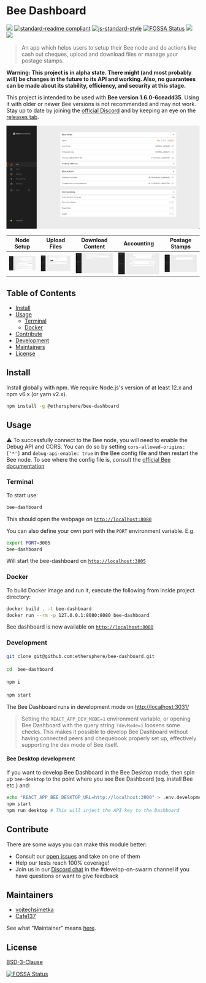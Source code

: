 # Bee Dashboard

[![](https://img.shields.io/badge/made%20by-Swarm-blue.svg?style=flat-square)](https://swarm.ethereum.org/)
[![standard-readme compliant](https://img.shields.io/badge/standard--readme-OK-brightgreen.svg?style=flat-square)](https://github.com/RichardLitt/standard-readme)
[![js-standard-style](https://img.shields.io/badge/code%20style-standard-brightgreen.svg?style=flat-square)](https://github.com/feross/standard)
[![FOSSA Status](https://app.fossa.com/api/projects/git%2Bgithub.com%2Fethersphere%2Fbee-dashboard.svg?type=shield)](https://app.fossa.com/projects/git%2Bgithub.com%2Fethersphere%2Fbee-dashboard?ref=badge_shield)
![](https://img.shields.io/badge/npm-%3E%3D6.9.0-orange.svg?style=flat-square)
![](https://img.shields.io/badge/Node.js-%3E%3D14.0.0-orange.svg?style=flat-square)

> An app which helps users to setup their Bee node and do actions like cash out cheques, upload and download files or
> manage your postage stamps.

**Warning: This project is in alpha state. There might (and most probably will) be changes in the future to its API and
working. Also, no guarantees can be made about its stability, efficiency, and security at this stage.**

This project is intended to be used with **Bee version <!-- SUPPORTED_BEE_START -->1.6.0-6ceadd35<!-- SUPPORTED_BEE_END -->**.
Using it with older or newer Bee versions is not recommended and may not work. Stay up to date by joining the
[official Discord](https://discord.gg/GU22h2utj6) and by keeping an eye on the
[releases tab](https://github.com/ethersphere/bee-dashboard/releases).

![Status page](/ui_samples/info.png)

| Node Setup                           | Upload Files                           | Download Content                           | Accounting                                | Postage Stamps                           |
| ------------------------------------ | -------------------------------------- | ------------------------------------------ | ----------------------------------------- | ---------------------------------------- |
| ![Setup](/ui_samples/node_setup.png) | ![Upload](/ui_samples/file_upload.png) | ![Download](/ui_samples/file_download.png) | ![Accounting](/ui_samples/accounting.png) | ![Peers](/ui_samples/postage_stamps.png) |

## Table of Contents

- [Install](#install)
- [Usage](#usage)
  - [Terminal](#terminal)
  - [Docker](#docker)
- [Contribute](#contribute)
- [Development](#development)
- [Maintainers](#maintainers)
- [License](#license)

## Install

Install globally with npm. We require Node.js's version of at least 12.x and npm v6.x (or yarn v2.x).

```sh
npm install -g @ethersphere/bee-dashboard
```

## Usage

:warning: To successfully connect to the Bee node, you will need to enable the Debug API and CORS. You can do so by
setting `cors-allowed-origins: ['*']` and `debug-api-enable: true` in the Bee config file and then restart the Bee node.
To see where the config file is, consult the
[official Bee documentation](https://docs.ethswarm.org/docs/working-with-bee/configuration#configuring-bee-installed-using-a-package-manager)

### Terminal

To start use:

```sh
bee-dashboard
```

This should open the webpage on [`http://localhost:8080`](http://localhost:8080)

You can also define your own port with the `PORT` environment variable. E.g.

```sh
export PORT=3005
bee-dashboard
```

Will start the bee-dashboard on [`http://localhost:3005`](http://localhost:3005)

### Docker

To build Docker image and run it, execute the following from inside project directory:

```sh
docker build . -t bee-dashboard
docker run --rm -p 127.0.0.1:8080:8080 bee-dashboard
```

Bee dashboard is now available on [`http://localhost:8080`](http://localhost:8080)

### Development

```sh
git clone git@github.com:ethersphere/bee-dashboard.git

cd  bee-dashboard

npm i

npm start
```

The Bee Dashboard runs in development mode on [http://localhost:3031/](http://localhost:3031/)

> Setting the `REACT_APP_DEV_MODE=1` environment variable, or opening Bee Dashboard with the query string `?devMode=1` loosens some checks. This makes it possible to develop Bee Dashboard without having connected peers and chequebook properly set up, effectively supporting the dev mode of Bee itself.

#### Bee Desktop development

If you want to develop Bee Dashboard in the Bee Desktop mode, then spin up `bee-desktop` to the point where you see Bee Dashboard (eq. install Bee etc.) and:

```sh
echo "REACT_APP_BEE_DESKTOP_URL=http://localhost:3000" > .env.development.local
npm start
npm run desktop # This will inject the API key to the Dashboard 
```

## Contribute

There are some ways you can make this module better:

- Consult our [open issues](https://github.com/ethersphere/bee-dashboard/issues) and take on one of them
- Help our tests reach 100% coverage!
- Join us in our [Discord chat](https://discord.gg/wdghaQsGq5) in the #develop-on-swarm channel if you have questions or
  want to give feedback

## Maintainers

- [vojtechsimetka](https://github.com/vojtechsimetka)
- [Cafe137](https://github.com/Cafe137)

See what "Maintainer" means [here](https://github.com/ethersphere/repo-maintainer).

## License

[BSD-3-Clause](./LICENSE)


[![FOSSA Status](https://app.fossa.com/api/projects/git%2Bgithub.com%2Fethersphere%2Fbee-dashboard.svg?type=large)](https://app.fossa.com/projects/git%2Bgithub.com%2Fethersphere%2Fbee-dashboard?ref=badge_large)
